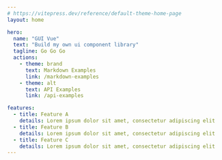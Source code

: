 ```yaml
---
# https://vitepress.dev/reference/default-theme-home-page
layout: home

hero:
  name: "GUI Vue"
  text: "Build my own ui component library"
  tagline: Go Go Go
  actions:
    - theme: brand
      text: Markdown Examples
      link: /markdown-examples
    - theme: alt
      text: API Examples
      link: /api-examples

features:
  - title: Feature A
    details: Lorem ipsum dolor sit amet, consectetur adipiscing elit
  - title: Feature B
    details: Lorem ipsum dolor sit amet, consectetur adipiscing elit
  - title: Feature C
    details: Lorem ipsum dolor sit amet, consectetur adipiscing elit
---
```


